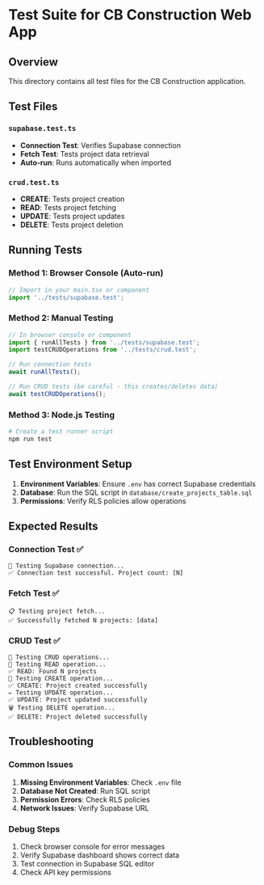 # Test Suite for CB Construction Web App

## Overview
This directory contains all test files for the CB Construction application.

## Test Files

### `supabase.test.ts`
- **Connection Test**: Verifies Supabase connection
- **Fetch Test**: Tests project data retrieval
- **Auto-run**: Runs automatically when imported

### `crud.test.ts`
- **CREATE**: Tests project creation
- **READ**: Tests project fetching
- **UPDATE**: Tests project updates
- **DELETE**: Tests project deletion

## Running Tests

### Method 1: Browser Console (Auto-run)
```typescript
// Import in your main.tsx or component
import '../tests/supabase.test';
```

### Method 2: Manual Testing
```typescript
// In browser console or component
import { runAllTests } from '../tests/supabase.test';
import testCRUDOperations from '../tests/crud.test';

// Run connection tests
await runAllTests();

// Run CRUD tests (be careful - this creates/deletes data)
await testCRUDOperations();
```

### Method 3: Node.js Testing
```bash
# Create a test runner script
npm run test
```

## Test Environment Setup

1. **Environment Variables**: Ensure `.env` has correct Supabase credentials
2. **Database**: Run the SQL script in `database/create_projects_table.sql`
3. **Permissions**: Verify RLS policies allow operations

## Expected Results

### Connection Test ✅
```
🧪 Testing Supabase connection...
✅ Connection test successful. Project count: [N]
```

### Fetch Test ✅
```
📋 Testing project fetch...
✅ Successfully fetched N projects: [data]
```

### CRUD Test ✅
```
🔧 Testing CRUD operations...
📖 Testing READ operation...
✅ READ: Found N projects
📝 Testing CREATE operation...
✅ CREATE: Project created successfully
✏️ Testing UPDATE operation...
✅ UPDATE: Project updated successfully
🗑️ Testing DELETE operation...
✅ DELETE: Project deleted successfully
```

## Troubleshooting

### Common Issues
1. **Missing Environment Variables**: Check `.env` file
2. **Database Not Created**: Run SQL script
3. **Permission Errors**: Check RLS policies
4. **Network Issues**: Verify Supabase URL

### Debug Steps
1. Check browser console for error messages
2. Verify Supabase dashboard shows correct data
3. Test connection in Supabase SQL editor
4. Check API key permissions
